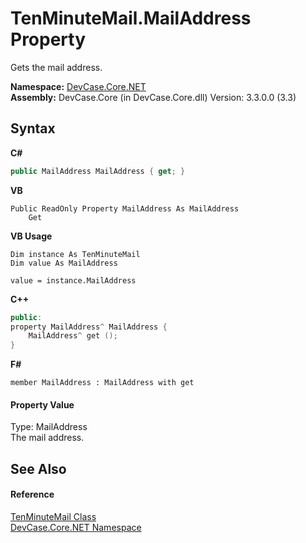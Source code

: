 # TenMinuteMail.MailAddress Property 
 

Gets the mail address.

**Namespace:**&nbsp;<a href="N_DevCase_Core_NET">DevCase.Core.NET</a><br />**Assembly:**&nbsp;DevCase.Core (in DevCase.Core.dll) Version: 3.3.0.0 (3.3)

## Syntax

**C#**<br />
``` C#
public MailAddress MailAddress { get; }
```

**VB**<br />
``` VB
Public ReadOnly Property MailAddress As MailAddress
	Get
```

**VB Usage**<br />
``` VB Usage
Dim instance As TenMinuteMail
Dim value As MailAddress

value = instance.MailAddress

```

**C++**<br />
``` C++
public:
property MailAddress^ MailAddress {
	MailAddress^ get ();
}
```

**F#**<br />
``` F#
member MailAddress : MailAddress with get

```


#### Property Value
Type: MailAddress<br />The mail address.

## See Also


#### Reference
<a href="T_DevCase_Core_NET_TenMinuteMail">TenMinuteMail Class</a><br /><a href="N_DevCase_Core_NET">DevCase.Core.NET Namespace</a><br />